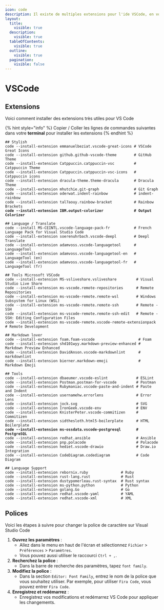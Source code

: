 ```yaml
---
icon: code
description: Il existe de multiples extensions pour l'ide VSCode, en voici une sélection
layout:
  title:
    visible: true
  description:
    visible: true
  tableOfContents:
    visible: true
  outline:
    visible: true
  pagination:
    visible: false
---
```


# VSCode

## Extensions

Voici comment installer des extensions très utiles pour VS Code

{% hint style="info" %}
Copier / Coller les lignes de commandes suivantes dans votre **terminal** pour installer les extensions
{% endhint %}

<pre class="language-bash" data-full-width="true"><code class="lang-bash">## Stylish
code --install-extension emmanuelbeziat.vscode-great-icons # VSCode Great Icons
code --install-extension github.github-vscode-theme        # GitHub Theme
code --install-extension Catppuccin.catppuccin-vsc         # Catppuccin Theme
code --install-extension Catppuccin.catppuccin-vsc-icons   # Catppuccin icons
code --install-extension dracula-theme.theme-dracula	   # Dracula Theme
code --install-extension mhutchie.git-graph                # Git Graph
code --install-extension oderwat.indent-rainbow            # indent-rainbow
code --install-extension tal7aouy.rainbow-bracket          # Rainbow Brackets
<strong>code --install-extension IBM.output-colorizer              # Output Colorizer
</strong>
## Language / Translate
code --install MS-CEINTL.vscode-language-pack-fr           # French Language Pack for Visual Studio Code
code --install-extension soerenuhrbach.vscode-deepl        # Deepl Translate
code --install-extension adamvoss.vscode-languagetool      # LanguageTool
code --install-extension adamvoss.vscode-languagetool-en   # LanguageTool (en)
code --install-extension adamvoss.vscode-languagetool-fr   # LanguageTool (fr)

## Tools Microsoft VSCode
code --install-extension MS-vsliveshare.vsliveshare         # Visual Studio Live Share
code --install-extension ms-vscode.remote-repositories      # Remote Repositories
code --install-extension ms-vscode-remote.remote-wsl        # Windows Subsystem for Linux (WSL)
code --install-extension ms-vscode-remote.remote-ssh        # Remote - SSH
code --install-extension ms-vscode-remote.remote-ssh-edit   # Remote - SSH: Editing Configuration Files
code --install-extension ms-vscode-remote.vscode-remote-extensionpack # Remote Development

## Markdown lover
code --install-extension foam.foam-vscode                    # Foam
code --install-extension shd101wyy.markdown-preview-enhanced # Markdown Preview Enhanced
code --install-extension DavidAnson.vscode-markdownlint      # markdownlint
code --install-extension bierner.markdown-emoji              # Markdown Emoji

## Tools
code --install-extension dbaeumer.vscode-eslint             # ESLint
code --install-extension Postman.postman-for-vscode         # Postman
code --install-extension Rubymaniac.vscode-paste-and-indent # Paste and Indent
code --install-extension usernamehw.errorlens               # Error Lens
code --install-extension jock.svg                           # SVG
code --install-extension IronGeek.vscode-env                # ENV
code --install-extension KnisterPeter.vscode-commitizen     # Commitizen
code --install-extension sidthesloth.html5-boilerplate      # HTML Boilerplate
<strong>code --install-extension ms-ossdata.vscode-postgresql       # PostgreSQL
</strong>code --install-extension redhat.ansible                     # Ansible
code --install-extension pnp.polacode                       # Polacode
code --install-extension hediet.vscode-drawio               # Draw.io Integration
code --install-extension CodeDiagram.codediagram            # Code Diagram

## Language Support
code --install-extension rebornix.ruby               # Ruby
code --install-extension rust-lang.rust              # Rust
code --install-extension dustypomerleau.rust-syntax  # Rust syntax
code --install-extension ms-python.python            # Python
code --install-extension golang.Go                   # Go
code --install-extension redhat.vscode-yaml          # YAML
code --install-extension redhat.vscode-xml           # XML
</code></pre>

## Polices

Voici les étapes à suivre pour changer la police de caractère sur Visual Studio Code

1. **Ouvrez les paramètres** :
   * Allez dans le menu en haut de l'écran et sélectionnez `Fichier` > `Préférences` > `Paramètres`.
   * Vous pouvez aussi utiliser le raccourci `Ctrl + ,`.
2. **Recherchez la police** :
   * Dans la barre de recherche des paramètres, tapez `font family`.
3. **Modifiez la police** :
   * Dans la section `Editor: Font Family`, entrez le nom de la police que vous souhaitez utiliser. Par exemple, pour utiliser `Fira Code`, vous pouvez entrer `Fira Code`.
4. **Enregistrez et redémarrez** :
   * Enregistrez vos modifications et redémarrez VS Code pour appliquer les changements.
